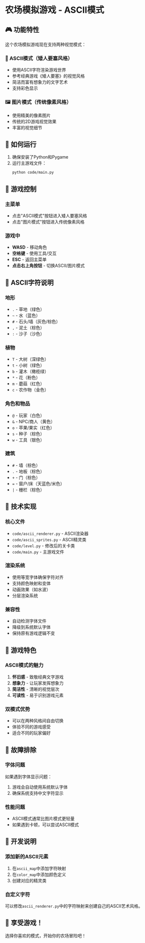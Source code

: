 # 农场模拟游戏 - ASCII模式

## 🎮 功能特性

这个农场模拟游戏现在支持两种视觉模式：

### 🌟 ASCII模式（矮人要塞风格）
- 使用ASCII字符渲染游戏世界
- 参考经典游戏《矮人要塞》的视觉风格
- 简洁而富有想象力的文字艺术
- 支持彩色显示

### 🖼️ 图片模式（传统像素风格）
- 使用精美的像素图片
- 传统的2D游戏视觉效果
- 丰富的视觉细节

## 🚀 如何运行

1. 确保安装了Python和Pygame
2. 运行主游戏文件：
   ```bash
   python code/main.py
   ```

## 🎯 游戏控制

### 主菜单
- 点击"ASCII模式"按钮进入矮人要塞风格
- 点击"图片模式"按钮进入传统像素风格

### 游戏中
- **WASD** - 移动角色
- **空格键** - 使用工具/交互
- **ESC** - 返回主菜单
- **点击右上角按钮** - 切换ASCII/图片模式

## 🎨 ASCII字符说明

### 地形
- `.` - 草地（绿色）
- `~` - 水（蓝色）
- `#` - 石头/墙（灰色/棕色）
- `,` - 泥土（棕色）
- `:` - 沙子（沙色）

### 植物
- `T` - 大树（深绿色）
- `t` - 小树（绿色）
- `b` - 灌木（橄榄绿）
- `*` - 花（粉色）
- `m` - 蘑菇（红色）
- `c` - 农作物（金色）

### 角色和物品
- `@` - 玩家（白色）
- `&` - NPC/商人（黄色）
- `o` - 苹果/果实（红色）
- `s` - 种子（棕色）
- `w` - 工具（银色）

### 建筑
- `#` - 墙（棕色）
- `.` - 地板（棕色）
- `+` - 门（棕色）
- `=` - 窗户/床（天蓝色/米色）
- `|` - 栅栏（棕色）

## 🔧 技术实现

### 核心文件
- `code/ascii_renderer.py` - ASCII渲染器
- `code/ascii_sprites.py` - ASCII精灵类
- `code/level.py` - 修改后的关卡类
- `code/main.py` - 主游戏文件

### 渲染系统
- 使用等宽字体确保字符对齐
- 支持颜色映射和变体
- 动画效果（如水波）
- 分层渲染系统

### 兼容性
- 自动检测字体文件
- 降级到系统默认字体
- 保持原有游戏逻辑不变

## 🎪 游戏特色

### ASCII模式的魅力
1. **怀旧感** - 致敬经典文字游戏
2. **想象力** - 让玩家发挥想象力
3. **简洁性** - 清晰的视觉层次
4. **可读性** - 易于识别游戏元素

### 双模式优势
- 可以在两种风格间自由切换
- 体验不同的游戏感受
- 适合不同的玩家偏好

## 🐛 故障排除

### 字体问题
如果遇到字体显示问题：
1. 游戏会自动使用系统默认字体
2. 确保系统支持中文字符显示

### 性能问题
- ASCII模式通常比图片模式更轻量
- 如果遇到卡顿，可以尝试ASCII模式

## 📝 开发说明

### 添加新的ASCII元素
1. 在`ascii_map`中添加字符映射
2. 在`color_map`中添加颜色定义
3. 创建对应的精灵类

### 自定义字符
可以修改`ascii_renderer.py`中的字符映射来创建自己的ASCII艺术风格。

## 🎉 享受游戏！

选择你喜欢的模式，开始你的农场冒险吧！ 